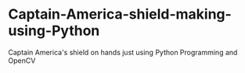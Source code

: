 # Captain-America-shield-making-using-Python
Captain America's shield on hands just using Python Programming and OpenCV
